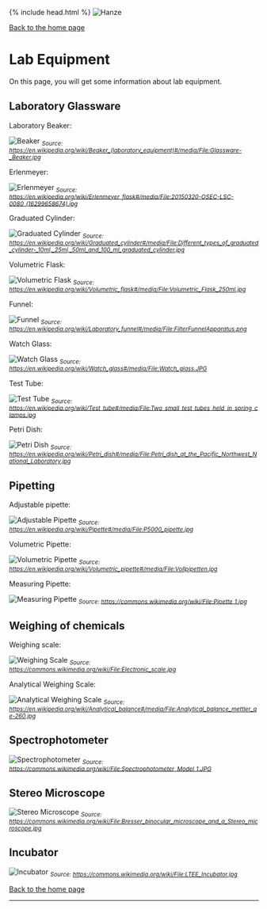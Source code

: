 {% include head.html %}
![Hanze](../../hanze/hanze.png)

[Back to the home page](../../index.md)  


# Lab Equipment

On this page, you will get some information about lab equipment.

## Laboratory Glassware

Laboratory Beaker:

![Beaker](./equipment/beaker.jpg)
*<sub>Source: https://en.wikipedia.org/wiki/Beaker_(laboratory_equipment)#/media/File:Glassware-_Beaker.jpg</sub>*

Erlenmeyer:

![Erlenmeyer](./equipment/erlenmeyer.jpg)
*<sub>Source: https://en.wikipedia.org/wiki/Erlenmeyer_flask#/media/File:20150320-OSEC-LSC-0080_(16299658674).jpg</sub>*

Graduated Cylinder:

![Graduated Cylinder](./equipment/graduated_cylinder.jpg)
*<sub>Source: https://en.wikipedia.org/wiki/Graduated_cylinder#/media/File:Different_types_of_graduated_cylinder-_10ml,_25ml,_50ml_and_100_ml_graduated_cylinder.jpg</sub>*

Volumetric Flask:

![Volumetric Flask](./equipment/volumetric_flask.jpg)
*<sub>Source: https://en.wikipedia.org/wiki/Volumetric_flask#/media/File:Volumetric_Flask_250ml.jpg</sub>*

Funnel:

![Funnel](./equipment/funnel.jpg)
*<sub>Source: https://en.wikipedia.org/wiki/Laboratory_funnel#/media/File:FilterFunnelApparatus.png</sub>*

Watch Glass:

![Watch Glass](./equipment/watch_glass.jpg)
*<sub>Source: https://en.wikipedia.org/wiki/Watch_glass#/media/File:Watch_glass.JPG</sub>*

Test Tube:

![Test Tube](./equipment/test_tube.jpg)
*<sub>Source: https://en.wikipedia.org/wiki/Test_tube#/media/File:Two_small_test_tubes_held_in_spring_clamps.jpg</sub>*


Petri Dish:

![Petri Dish](./equipment/petri_dish.jpg)
*<sub>Source: https://en.wikipedia.org/wiki/Petri_dish#/media/File:Petri_dish_at_the_Pacific_Northwest_National_Laboratory.jpg</sub>*


## Pipetting

Adjustable pipette:

![Adjustable Pipette](./equipment/adjustable_pipette.jpg)
*<sub>Source: https://en.wikipedia.org/wiki/Pipette#/media/File:P5000_pipette.jpg</sub>*

Volumetric Pipette:

![Volumetric Pipette](./equipment/vol_pipette.jpg)
*<sub>Source: https://en.wikipedia.org/wiki/Volumetric_pipette#/media/File:Vollpipetten.jpg</sub>*

Measuring Pipette:

![Measuring Pipette](./equipment/measuring_pipette.jpg)
*<sub>Source: https://commons.wikimedia.org/wiki/File:Pipette_1.jpg</sub>*


## Weighing of chemicals

Weighing scale:

![Weighing Scale](./equipment/weighing_scale.jpg)
*<sub>Source: https://commons.wikimedia.org/wiki/File:Electronic_scale.jpg</sub>*

Analytical Weighing Scale:

![Analytical Weighing Scale](./equipment/analytical_weighing_scale.jpg)
*<sub>Source: https://en.wikipedia.org/wiki/Analytical_balance#/media/File:Analytical_balance_mettler_ae-260.jpg</sub>*

## Spectrophotometer

![Spectrophotometer](./equipment/spectrophotometer.jpg)
*<sub>Source: https://commons.wikimedia.org/wiki/File:Spectrophotometer_Model_1.JPG</sub>*

## Stereo Microscope

![Stereo Microscope](./equipment/stereomicroscope.jpg)
*<sub>Source: https://commons.wikimedia.org/wiki/File:Bresser_binocular_microscope_and_a_Stereo_microscope.jpg</sub>*

## Incubator

![Incubator](./equipment/incubator.jpg)
*<sub>Source: https://commons.wikimedia.org/wiki/File:LTEE_Incubator.jpg</sub>*


[Back to the home page](../../index.md)  


---
